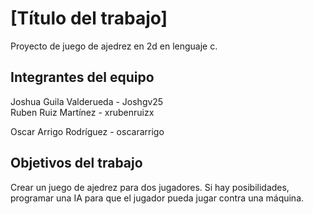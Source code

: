 # [Título del trabajo]

Proyecto de juego de ajedrez en 2d en lenguaje c. 

## Integrantes del equipo

Joshua Guila Valderueda - Joshgv25  
Ruben Ruiz Martínez - xrubenruizx 

Oscar Arrigo Rodríguez - oscararrigo

## Objetivos del trabajo

Crear un juego de ajedrez para dos jugadores. Si hay posibilidades, programar una IA para que el jugador pueda jugar contra una máquina. 
